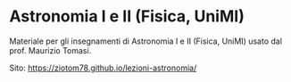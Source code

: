 # Astronomia I e II (Fisica, UniMI)

Materiale per gli insegnamenti di Astronomia I e II (Fisica, UniMI) usato dal prof. Maurizio Tomasi.

Sito: https://ziotom78.github.io/lezioni-astronomia/
